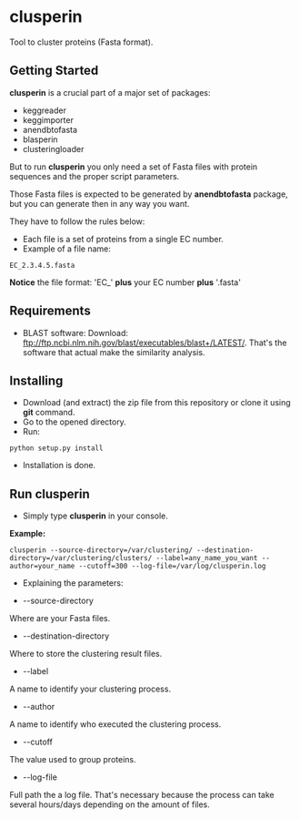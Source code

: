 # clusperin
Tool to cluster proteins (Fasta format).

## Getting Started

**clusperin** is a crucial part of a major set of packages: 

* keggreader
* keggimporter
* anendbtofasta
* blasperin
* clusteringloader

But to run **clusperin** you only need a set of Fasta files with protein sequences and the proper script parameters.

Those Fasta files is expected to be generated by **anendbtofasta** package, but you can generate then in any way you want.

They have to follow the rules below:

* Each file is a set of proteins from a single EC number.
* Example of a file name:

```
EC_2.3.4.5.fasta
```

**Notice** the file format: 'EC\_' **plus** your EC number **plus** '.fasta'


## Requirements

* BLAST software: Download: ftp://ftp.ncbi.nlm.nih.gov/blast/executables/blast+/LATEST/. That's the software that actual make the similarity analysis.

## Installing

* Download (and extract) the zip file from this repository or clone it using **git** command.
* Go to the opened directory.
* Run:

```
python setup.py install
```

* Installation is done.


## Run clusperin

* Simply type **clusperin** in your console.

**Example:**

```
clusperin --source-directory=/var/clustering/ --destination-directory=/var/clustering/clusters/ --label=any_name_you_want --author=your_name --cutoff=300 --log-file=/var/log/clusperin.log
```

* Explaining the parameters:

* --source-directory

Where are your Fasta files.

* --destination-directory

Where to store the clustering result files.

* --label

A name to identify your clustering process.

* --author

A name to identify who executed the clustering process.

* --cutoff

The value used to group proteins.

* --log-file

Full path the a log file. That's necessary because the process can take several hours/days depending on the amount of files.





